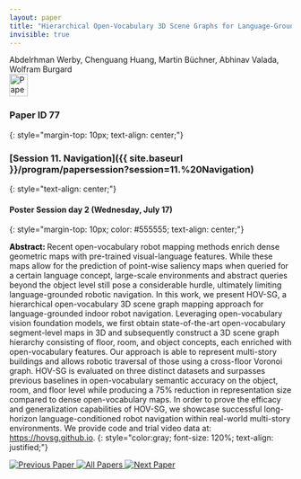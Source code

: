 ```yaml
---
layout: paper
title: "Hierarchical Open-Vocabulary 3D Scene Graphs for Language-Grounded Robot Navigation"
invisible: true
---
```

<div class="paper-authors">
<div class="paper-author-box">
    <div class="paper-author-name">Abdelrhman Werby, Chenguang Huang, Martin Büchner, Abhinav Valada, Wolfram Burgard</div>
    <div class="paper-author-uni"></div>
</div>

</div><div class="paper-pdf">
                <div> <a href="https://enriquecoronadozu.github.io/rssproceedings2024/rss20/p077.pdf"><img src="{{ site.baseurl }}/images/paper_link.png" alt="Paper Website" width = "33"  height = "40"/></a> </div>
                </div>

### Paper ID 77
{: style="margin-top: 10px; text-align: center;"}

### [Session 11. Navigation]({{ site.baseurl }}/program/papersession?session=11.%20Navigation)
{: style="text-align: center;"}

#### Poster Session day 2 (Wednesday, July 17)
{: style="margin-top: 10px; color: #555555; text-align: center;"}

<b style="color: black;">Abstract: </b>Recent open-vocabulary robot mapping methods enrich dense geometric maps with pre-trained visual-language features. While these maps allow for the prediction of point-wise saliency maps when queried for a certain language concept, large-scale environments and abstract queries beyond the object level still pose a considerable hurdle, ultimately limiting language-grounded robotic navigation. In this work, we present HOV-SG, a hierarchical open-vocabulary 3D scene graph mapping approach for language-grounded indoor robot navigation. Leveraging open-vocabulary vision foundation models, we first obtain state-of-the-art open-vocabulary segment-level maps in 3D and subsequently construct a 3D scene graph hierarchy consisting of floor, room, and object concepts, each enriched with open-vocabulary features. Our approach is able to represent multi-story buildings and allows robotic traversal of those using a cross-floor Voronoi graph. HOV-SG is evaluated on three distinct datasets and surpasses previous baselines in open-vocabulary semantic accuracy on the object, room, and floor level while producing a 75% reduction in representation size compared to dense open-vocabulary maps. In order to prove the efficacy and generalization capabilities of HOV-SG, we showcase successful long-horizon language-conditioned robot navigation within real-world multi-story environments. We provide code and trial video data at: https://hovsg.github.io.
{: style="color:gray; font-size: 120%; text-align: justified;"}


<div class="paper-menu">
<a href="{{ site.baseurl }}/program/papers/076/"> <img src="{{ site.baseurl }}/images/previous_paper_icon.png" alt="Previous Paper" title="Previous Paper"/> </a>
<a href="{{ site.baseurl }}/program/papers"><img src="{{ site.baseurl }}/images/overview_icon.png" alt="All Papers" title="All Papers"/> </a>
<a href="{{ site.baseurl }}/program/papers/078/"> <img src="{{ site.baseurl }}/images/next_paper_icon.png" alt="Next Paper" title="Next Paper"/> </a>

</div>
